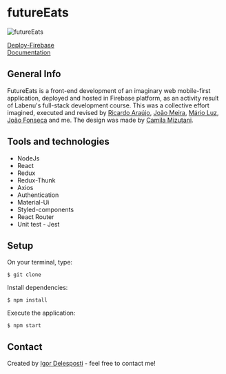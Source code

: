 # futureEats

![futureEats](https://user-images.githubusercontent.com/56797122/88712288-d9ea6600-d0ef-11ea-94b7-943faf0e1cbc.gif)<br>


[Deploy-Firebase](https://frontend-eats.web.app/)<br>
[Documentation](https://documenter.getpostman.com/view/7549981/SWTEdGtT?version=latest#70663d39-aa77-4995-91c5-673eae312916)

## General Info
FutureEats is a front-end development of an imaginary web mobile-first application, deployed and hosted in Firebase platform, as an activity result of Labenu's full-stack development course. This was a collective effort imagined, executed and revised by [Ricardo Araújo](https://github.com/araujoricardo), [João Meira](https://github.com/Meira-JH), [Mário Luz](https://github.com/MarioLuzz), [João Fonseca](https://github.com/joaopf4) and me. The design was made by [Camila Mizutani](https://www.linkedin.com/in/camila-mizutani-257495bb/).

## Tools and technologies
* NodeJs
* React
* Redux
* Redux-Thunk
* Axios 
* Authentication
* Material-Ui
* Styled-components
* React Router
* Unit test - Jest

## Setup

On your terminal, type:
```
$ git clone
```

Install dependencies:
```
$ npm install
```

Execute the application:
```
$ npm start
```

## Contact
Created by [Igor Delesposti](https://github.com/igordelesposti) - feel free to contact me!
